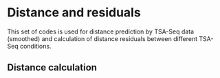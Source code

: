 # Distance and residuals
This set of codes is used for distance prediction by TSA-Seq data (smoothed) and calculation of distance residuals between different TSA-Seq conditions.

## Distance calculation


